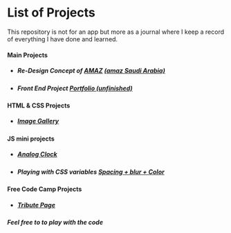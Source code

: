 <h1><strong>List of Projects</strong></h1>

<p>This repository is not for an app but more as a journal where I keep
a record of everything I have done and learned.</p>
<!-- Main Projects -->
<h4>Main Projects</h4>
<ul>
<li><h5>Re-Design Concept of <a href="https://moh7afiz90.github.io/amaz/">AMAZ</a> <a href="http://amaz.sa">(amaz Saudi Arabia)</a></h5></li>
    <li><h5>Front End Project <a href="https://moh7afiz90.github.io/portfolio/">Portfolio (unfinished)</a></h5></li>
</ul>
<!-- HTML & CSS projects -->
<h4>HTML & CSS Projects</h4>
<ul>
  <li><h5><a href="https://moh7afiz90.github.io/imageGallery/">Image Gallery</a></h5></li>
</ul>
<!-- JS Project -->
<h4>JS mini projects</h4>
<ul>
  <li><h5><a href="https://moh7afiz90.github.io/AnalogClock/">Analog Clock</a></h5></li>
  <li><h5>Playing with CSS variables <a href="https://moh7afiz90.github.io/cssVariables/">Spacing + blur + Color</a></h5></li>
</ul>
<!-- FCC Projects -->
<h4>Free Code Camp Projects</h4>
<ul>
  <li><h5><a href="http://codepen.io/mohanad7afiz/pen/yMgeWr">Tribute Page</a></h5></li>
</ul>
<!--FOOTER-->
<h6><strong>Feel free to to play with the code</strong></h6>
